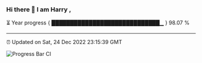 ### Hi there 👋 I am Harry , 

⏳ Year progress { █████████████████████████████▁ } 98.07 %

---

⏰ Updated on Sat, 24 Dec 2022 23:15:39 GMT

![Progress Bar CI](https://github.com/duykhang68/duykhang68/workflows/Progress%20Bar%20CI/badge.svg)
